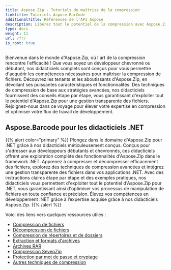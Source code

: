 ```yaml
---
title: Aspose.Zip - Tutoriels de maîtrise de la compression
linktitle: Tutoriels Aspose.BarCode
additionalTitle: Références de l'API Aspose
description: Libérez tout le potentiel de la compression avec Aspose.Zip ! Plongez dans nos didacticiels complets pour obtenir des informations d’experts et une gestion efficace des fichiers.
type: docs
weight: 11
url: /fr/
is_root: true
---
```


Bienvenue dans le monde d'Aspose.Zip, où l'art de la compression rencontre l'efficacité ! Que vous soyez un développeur chevronné ou débutant, nos didacticiels complets sont conçus pour vous permettre d'acquérir les compétences nécessaires pour maîtriser la compression de fichiers. Découvrez les tenants et les aboutissants d'Aspose.Zip, en dévoilant ses puissantes caractéristiques et fonctionnalités. Des techniques de compression de base aux stratégies avancées, nos didacticiels fournissent des conseils étape par étape, vous garantissant d'exploiter tout le potentiel d'Aspose.Zip pour une gestion transparente des fichiers. Rejoignez-nous dans ce voyage pour élever votre expertise en compression et optimiser votre flux de travail de développement.


## Aspose.Barcode pour les didacticiels .NET
{{% alert color="primary" %}}
Plongez dans le domaine d'Aspose.Zip pour .NET grâce à nos didacticiels méticuleusement conçus. Conçus pour s'adresser aux développeurs débutants et chevronnés, ces didacticiels offrent une exploration complète des fonctionnalités d'Aspose.Zip dans le framework .NET. Apprenez à compresser et décompresser efficacement des fichiers, explorez des techniques de compression avancées et intégrez une gestion transparente des fichiers dans vos applications .NET. Avec des instructions claires étape par étape et des exemples pratiques, nos didacticiels vous permettent d'exploiter tout le potentiel d'Aspose.Zip pour .NET, vous garantissant ainsi d'optimiser vos processus de manipulation de fichiers en toute confiance et précision. Élevez vos compétences en développement .NET grâce à l’expertise acquise grâce à nos didacticiels Aspose.Zip.
{{% /alert %}}

Voici des liens vers quelques ressources utiles :
 
- [Compression de fichiers](./net/file-compression/)
- [Décompression de fichiers](./net/file-decompression/)
- [Compression de répertoires et de dossiers](./net/directory-and-folder-compression/)
- [Extraction et formats d'archives](./net/archive-extraction-and-formats/)
- [Archives RAR](./net/rar-archive/)
- [Compression SevenZip](./net/sevenzip-compression/)
- [Protection par mot de passe et cryptage](./net/password-protection-and-encryption/)
- [Autres techniques de compression](./net/other-compression-techniques/)

